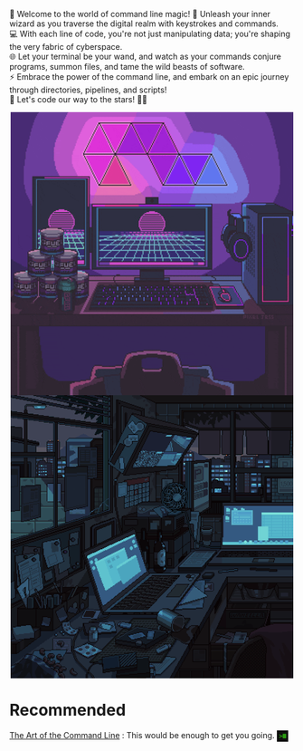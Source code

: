 🚀 Welcome to the world of command line magic! 🎩 Unleash your inner wizard as you traverse the digital realm with keystrokes and commands. 
</br>💻 With each line of code, you're not just manipulating data; you're shaping the very fabric of cyberspace. 
</br>🌐 Let your terminal be your wand, and watch as your commands conjure programs, summon files, and tame the wild beasts of software. 
</br>⚡ Embrace the power of the command line, and embark on an epic journey through directories, pipelines, and scripts! 
</br>🌟 Let's code our way to the stars! 🚀✨

<div style="text-align:center;"><img src="linux-readme-images/Linux-1.gif" align="center" height=500px width=500px>
<img src="linux-readme-images/Linux-2.gif" align="center"></div>


# Recommended
[The Art of the Command Line](https://github.com/jlevy/the-art-of-command-line) : This would be enough to get you going.
<img src="linux-readme-images/Linux-7.jpg" align="center" height=20px width=20px>
